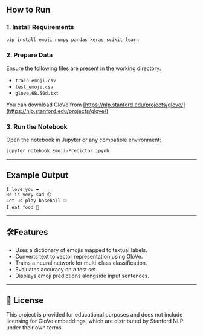 ## How to Run

### 1. Install Requirements

```bash
pip install emoji numpy pandas keras scikit-learn
```

### 2. Prepare Data

Ensure the following files are present in the working directory:
- `train_emoji.csv`
- `test_emoji.csv`
- `glove.6B.50d.txt`

You can download GloVe from [https://nlp.stanford.edu/projects/glove/](https://nlp.stanford.edu/projects/glove/)

### 3. Run the Notebook

Open the notebook in Jupyter or any compatible environment:

```bash
jupyter notebook Emoji-Predictor.ipynb
```

---

## Example Output

```
I love you ❤️
He is very sad 😞
Let us play baseball ⚾
I eat food 🍴
```

---

## 🛠Features

- Uses a dictionary of emojis mapped to textual labels.
- Converts text to vector representation using GloVe.
- Trains a neural network for multi-class classification.
- Evaluates accuracy on a test set.
- Displays emoji predictions alongside input sentences.

---

## 📄 License

This project is provided for educational purposes and does not include licensing for GloVe embeddings, which are distributed by Stanford NLP under their own terms.
